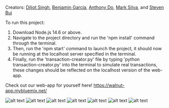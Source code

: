 Creators: [Diljot Singh](https://github.com/DiljotSingh), [Benjamin Garcia](https://github.com/benjamingarcia10), [Anthony Do](https://github.com/anthonydo1), [Mark Silva](), and [Steven Bui](https://github.com/Stevenbui21)

To run this project:
1. Download Node.js 14.6 or above.
2. Navigate to the project directory and run the 'npm install' command through the terminal.
3. Then, run the 'npm start' command to launch the project, it should now be running at the localhost server specified in the terminal.
4. Finally, run the 'transaction-creator.py' file by typing 'python transaction-creator.py' into the terminal to simulate real transactions, these changes should be reflected on the localhost version of the web-app.

Check out our web-app for yourself here! https://walnut-app.mybluemix.net/

![alt text](https://user-images.githubusercontent.com/45079666/96960600-a6816280-14b7-11eb-89fb-b445228d13ce.png)
![alt text](https://user-images.githubusercontent.com/45079666/96960655-c4e75e00-14b7-11eb-9696-af227556ccc9.png)
![alt text](https://user-images.githubusercontent.com/45079666/96960710-e9dbd100-14b7-11eb-92b7-fb28c0d2576d.png)
![alt text](https://user-images.githubusercontent.com/45079666/96960883-548d0c80-14b8-11eb-97a9-86661b518611.png)
![alt text](https://user-images.githubusercontent.com/45079666/96960886-5656d000-14b8-11eb-86e2-c36f69e3ad45.png)
![alt text](https://user-images.githubusercontent.com/45079666/96960890-5787fd00-14b8-11eb-9b78-bfc05f072d36.png)
![alt text](https://user-images.githubusercontent.com/45079666/96960893-58b92a00-14b8-11eb-8885-a15d225cc465.png)




